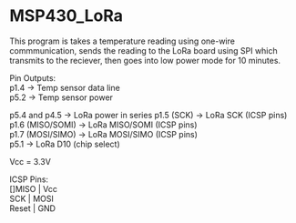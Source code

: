 # MSP430_LoRa
This program is takes a temperature reading using one-wire commmunication, 
sends the reading to the LoRa board using SPI which transmits to the reciever, 
then goes into low power mode for 10 minutes.

Pin Outputs:<br />
p1.4 -> Temp sensor data line<br />
p5.2 -> Temp sensor power

p5.4 and p4.5 -> LoRa power in series
p1.5 (SCK)      -> LoRa SCK (ICSP pins)<br />
p1.6 (MISO/SOMI) -> LoRa MISO/SOMI (ICSP pins)<br />
p1.7 (MOSI/SIMO) -> LoRa MOSI/SIMO (ICSP pins)<br />
p5.1  -> LoRa D10 (chip select)<br />


Vcc = 3.3V

ICSP Pins:<br />
[]MISO | Vcc<br />
SCK | MOSI<br />
Reset | GND<br />
